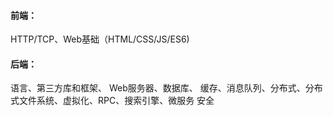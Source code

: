 

#### 前端：　　
HTTP/TCP、Web基础（HTML/CSS/JS/ES6)

#### 后端：
语言、第三方库和框架、
Web服务器、数据库、
缓存、消息队列、分布式、分布式文件系统、虚拟化、RPC、搜索引擎、微服务
安全
